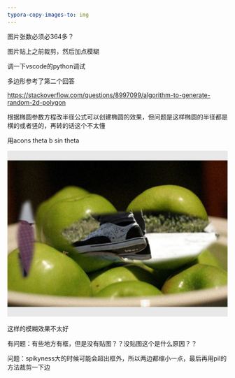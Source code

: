 ```yaml
---
typora-copy-images-to: img
---
```




图片张数必须必364多？



图片贴上之前裁剪，然后加点模糊



调一下vscode的python调试

多边形参考了第二个回答

https://stackoverflow.com/questions/8997099/algorithm-to-generate-random-2d-polygon

根据椭圆参数方程改半径公式可以创建椭圆的效果，但问题是这样椭圆的半径都是横的或者竖的，再转的话这个不太懂



用acons theta b sin theta



![image-20200121224044793](img/image-20200121224044793.png)

这样的模糊效果不太好



有问题：有些地方有框，但是没有贴图？？没贴图这个是什么原因？？



问题：spikyness大的时候可能会超出框外，所以两边都缩小一点，最后再用pil的方法裁剪一下边